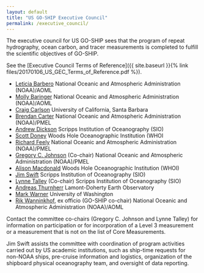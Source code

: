 ```yaml
---
layout: default
title: "US GO-SHIP Executive Council"
permalink: /executive_council/
---
```


The executive council for US GO-SHIP sees that the program of repeat hydrography, ocean carbon, and tracer measurements is completed to fulfill the scientific objectives of GO-SHIP.

See the [Executive Council Terms of Reference]({{ site.baseurl }}{% link
files/20170106_US_GEC_Terms_of_Reference.pdf %}).


* [Leticia Barbero](mailto:leticia.barbero@noaa.gov)
  National Oceanic and Atmospheric Administration (NOAA)/AOML
* [Molly Baringer](mailto:Molly.Baringer@noaa.gov)
  National Oceanic and Atmospheric Administration (NOAA)/AOML
* [Craig Carlson](mailto:carlson@lifesci.ucsb.edu)
  University of California, Santa Barbara
* [Brendan Carter](mailto:brendan.carter@noaa.gov)
  National Oceanic and Atmospheric Administration (NOAA)/PMEL
* [Andrew Dickson](mailto:adickson@ucsd.edu)
  Scripps Institution of Oceanography (SIO)
* [Scott Doney](mailto:sdoney@whoi.edu)
  Woods Hole Oceanographic Institution (WHOI
* [Richard Feely](mailto:Richard.A.Feely@noaa.gov)
  National Oceanic and Atmospheric Administration (NOAA)/PMEL
* [Gregory C. Johnson](mailto:Gregory.C.Johnson@noaa.gov) (Co-chair)
  National Oceanic and Atmospheric Administration (NOAA)/PMEL
* [Alison Macdonald](mailto:amacdonald@whoi.edu)
  Woods Hole Oceanographic Institution (WHOI)
* [Jim Swift](mailto:jswift@ucsd.edu)
  Scripps Institution of Oceanography (SIO)
* [Lynne Talley](mailto:ltalley@ucsd.edu) (Co-chair)
  Scripps Institution of Oceanography (SIO)
* [Andreas Thurnherr](mailto:ant@ldeo.columbia.edu)
  Lamont-Doherty Earth Observatory
* [Mark Warner](mailto:warner@u.washington.edu)
  University of Washington
* [Rik Wanninkhof](mailto:rik.wanninkhof@noaa.gov), ex officio (GO-SHIP co-chair)
  National Oceanic and Atmospheric Administration (NOAA)/AOML


Contact the committee co-chairs (Gregory C. Johnson and Lynne Talley)
for information on participation or for incorporation of a Level 3
measurement or a measurement that is not on the list of Core
Measurements.

Jim Swift assists the committee with coordination of program activities
carried out by US academic institutions, such as ship-time requests for
non-NOAA ships, pre-cruise information and logistics, organization of
the shipboard physical oceanography team, and oversight of data
reporting.
